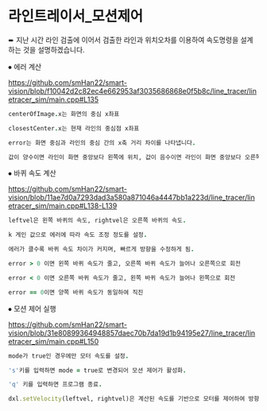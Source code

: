 # 라인트레이서_모션제어

➨ 지난 시간 라인 검출에 이어서 검출한 라인과 위치오차를 이용하여 속도명령을 설계하는 것을 설명하겠습니다.

⦁ 에러 계산

https://github.com/smHan22/smart-vision/blob/f10042d2c82ec4e662953af3035686868e0f5b8c/line_tracer/linetracer_sim/main.cpp#L135

```ruby
centerOfImage.x는 화면의 중심 x좌표

closestCenter.x는 현재 라인의 중심점 x좌표

error는 화면 중심과 라인의 중심 간의 x축 거리 차이를 나타냅니다.

값이 양수이면 라인이 화면 중앙보다 왼쪽에 위치, 값이 음수이면 라인이 화면 중앙보다 오른쪽에 위치, 값이 0이면 라인이 화면 중앙에 정확히 위치
```

⦁ 바퀴 속도 계산

https://github.com/smHan22/smart-vision/blob/11ae7d0a7293dad3a580a871046a4447bb1a223d/line_tracer/linetracer_sim/main.cpp#L138-L139

```ruby
leftvel은 왼쪽 바퀴의 속도, rightvel은 오른쪽 바퀴의 속도.

k 게인 값으로 에러에 따라 속도 조정 정도를 설정.

에러가 클수록 바퀴 속도 차이가 커지며, 빠르게 방향을 수정하게 됨.

error > 0 이면 왼쪽 바퀴 속도가 줄고, 오른쪽 바퀴 속도가 늘어나 오른쪽으로 회전

error < 0 이면 오른쪽 바퀴 속도가 줄고, 왼쪽 바퀴 속도가 늘어나 왼쪽으로 회전

error == 0이면 양쪽 바퀴 속도가 동일하여 직진
```

⦁ 모션 제어 실행

https://github.com/smHan22/smart-vision/blob/31e80899364948857daec70b7da19d1b94195e27/line_tracer/linetracer_sim/main.cpp#L150

```ruby
mode가 true인 경우에만 모터 속도를 설정.

's'키를 입력하면 mode = true로 변경되어 모션 제어가 활성화.

'q' 키를 입력하면 프로그램 종료.

dxl.setVelocity(leftvel, rightvel)은 계산된 속도를 기반으로 모터를 제어하여 방향 및 이동 속도를 설정.
```
